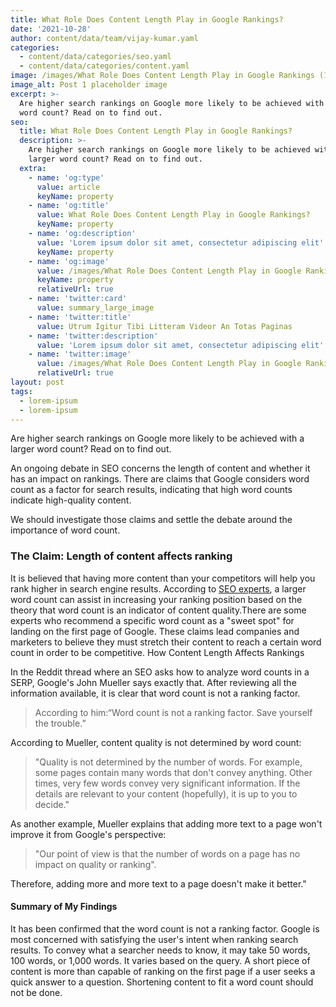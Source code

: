 ```yaml
---
title: What Role Does Content Length Play in Google Rankings?
date: '2021-10-28'
author: content/data/team/vijay-kumar.yaml
categories:
  - content/data/categories/seo.yaml
  - content/data/categories/content.yaml
image: /images/What Role Does Content Length Play in Google Rankings (1).jpg
image_alt: Post 1 placeholder image
excerpt: >-
  Are higher search rankings on Google more likely to be achieved with a larger
  word count? Read on to find out.
seo:
  title: What Role Does Content Length Play in Google Rankings?
  description: >-
    Are higher search rankings on Google more likely to be achieved with a
    larger word count? Read on to find out.
  extra:
    - name: 'og:type'
      value: article
      keyName: property
    - name: 'og:title'
      value: What Role Does Content Length Play in Google Rankings?
      keyName: property
    - name: 'og:description'
      value: 'Lorem ipsum dolor sit amet, consectetur adipiscing elit'
      keyName: property
    - name: 'og:image'
      value: /images/What Role Does Content Length Play in Google Rankings (1).jpg
      keyName: property
      relativeUrl: true
    - name: 'twitter:card'
      value: summary_large_image
    - name: 'twitter:title'
      value: Utrum Igitur Tibi Litteram Videor An Totas Paginas
    - name: 'twitter:description'
      value: 'Lorem ipsum dolor sit amet, consectetur adipiscing elit'
    - name: 'twitter:image'
      value: /images/What Role Does Content Length Play in Google Rankings (1).jpg
      relativeUrl: true
layout: post
tags:
  - lorem-ipsum
  - lorem-ipsum
---
```

Are higher search rankings on Google more likely to be achieved with a larger word count? Read on to find out.

An ongoing debate in SEO concerns the length of content and whether it has an impact on rankings. There are claims that Google considers word count as a factor for search results, indicating that high word counts indicate high-quality content.

We should investigate those claims and settle the debate around the importance of word count.

### **The Claim: Length of content affects ranking**

It is believed that having more content than your competitors will help you rank higher in search engine results. According to [SEO experts](https://www.seoexpertbengaluru.com/), a larger word count can assist in increasing your ranking position based on the theory that word count is an indicator of content quality.There are some experts who recommend a specific word count as a "sweet spot" for landing on the first page of Google. These claims lead companies and marketers to believe they must stretch their content to reach a certain word count in order to be competitive. How Content Length Affects Rankings

In the Reddit thread where an SEO asks how to analyze word counts in a SERP, Google's John Mueller says exactly that. After reviewing all the information available, it is clear that word count is not a ranking factor.

> According to him:“Word count is not a ranking factor. Save yourself the trouble.”

According to Mueller, content quality is not determined by word count:

> "Quality is not determined by the number of words. For example, some pages contain many words that don't convey anything. Other times, very few words convey very significant information. If the details are relevant to your content (hopefully), it is up to you to decide."

As another example, Mueller explains that adding more text to a page won't improve it from Google's perspective:

> "Our point of view is that the number of words on a page has no impact on quality or ranking".

Therefore, adding more and more text to a page doesn't make it better."

#### **Summary of My Findings**

It has been confirmed that the word count is not a ranking factor. Google is most concerned with satisfying the user's intent when ranking search results. To convey what a searcher needs to know, it may take 50 words, 100 words, or 1,000 words. It varies based on the query. A short piece of content is more than capable of ranking on the first page if a user seeks a quick answer to a question. Shortening content to fit a word count should not be done.
